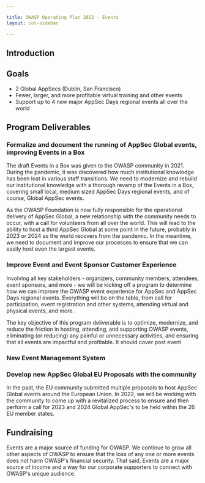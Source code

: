```yaml
---

title: OWASP Operating Plan 2022 - Events
layout: col-sidebar

---
```


## Introduction

## Goals

- 2 Global AppSecs (Dublin, San Francisco)
- Fewer, larger, and more profitable virtual training and other events
- Support up to 4 new major AppSec Days regional events all over the world

## Program Deliverables

### Formalize and document the running of AppSec Global events, improving Events in a Box

The draft Events in a Box was given to the OWASP community in 2021. During the pandemic, it was discovered how much institutional knowledge has been lost in various staff transitions. We need to modernize and rebuild our institutional knowledge with a thorough revamp of the Events in a Box, covering small local, medium sized AppSec Days regional events, and of course, Global AppSec events.

As the OWASP Foundation is now fully responsible for the operational delivery of AppSec Global, a new relationship with the community needs to occur, with a call for volunteers from all over the world. This will lead to the ability to host a third AppSec Global at some point in the future, probably in 2023 or 2024 as the world recovers from the pandemic. In the meantime, we need to document and improve our processes to ensure that we can easily host even the largest events.

### Improve Event and Event Sponsor Customer Experience

Involving all key stakeholders - organizers, community members, attendees, event sponsors, and more - we will be kicking off a program to determine how we can improve the OWASP event experience for AppSec and AppSec Days regional events. Everything will be on the table, from call for participation, event registration and other systems, attending virtual and physical events, and more.

The key objective of this program deliverable is to optimize, modernize, and reduce the friction in hosting, attending, and supporting OWASP events, eliminating (or reducing) any painful or unnecessary activities, and ensuring that all events are impactful and profitable. It should cover post event

### New Event Management System



### Develop new AppSec Global EU Proposals with the community

In the past, the EU community submitted multiple proposals to host AppSec Global events around the European Union. In 2022, we will be working with the community to come up with a revitalized process to ensure and then perform a call for 2023 and 2024 Global AppSec's to be held within the 26 EU member states.

## Fundraising

Events are a major source of funding for OWASP. We continue to grow all other aspects of OWASP to ensure that the loss of any one or more events does not harm OWASP's financial security. That said, Events are a major source of income and a way for our corporate supporters to connect with OWASP's unique audience. 